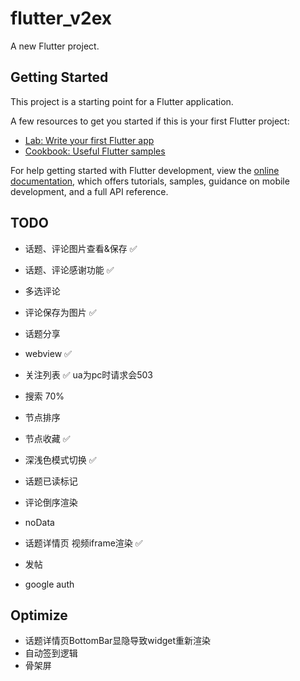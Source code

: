 # flutter_v2ex

A new Flutter project.

## Getting Started

This project is a starting point for a Flutter application.

A few resources to get you started if this is your first Flutter project:

- [Lab: Write your first Flutter app](https://docs.flutter.dev/get-started/codelab)
- [Cookbook: Useful Flutter samples](https://docs.flutter.dev/cookbook)

For help getting started with Flutter development, view the
[online documentation](https://docs.flutter.dev/), which offers tutorials,
samples, guidance on mobile development, and a full API reference.

## TODO
+ 话题、评论图片查看&保存 ✅
+ 话题、评论感谢功能 ✅
+ 多选评论
+ 评论保存为图片 ✅
+ 话题分享
+ webview ✅
+ 关注列表 ✅ ua为pc时请求会503
+ 搜索  70%
+ 节点排序
+ 节点收藏 ✅
+ 深浅色模式切换 ✅

+ 话题已读标记
+ 评论倒序渲染
+ noData
+ 话题详情页 视频iframe渲染 ✅
+ 发帖
+ google auth

## Optimize
+ 话题详情页BottomBar显隐导致widget重新渲染
+ 自动签到逻辑
+ 骨架屏